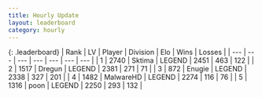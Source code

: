 ```yaml
---
title: Hourly Update
layout: leaderboard
category: hourly
---
```


{: .leaderboard}
| Rank | LV | Player | Division | Elo | Wins | Losses |
| --- | --- | --- | --- | --- | --- | --- |
| <span data-change="0">1</span> | 2740 | <span title="ID: 353063">Sktima</span> | LEGEND | <span data-change="0">2451</span> | <span data-change="0">463</span> | <span data-change="0">122</span> |
| <span data-change="0">2</span> | 1517 | <span title="ID: 337810">Dregun</span> | LEGEND | <span data-change="0">2381</span> | <span data-change="0">271</span> | <span data-change="0">71</span> |
| <span data-change="0">3</span> | 872 | <span title="ID: 623502">Enugie</span> | LEGEND | <span data-change="-10">2338</span> | <span data-change="3">327</span> | <span data-change="2">201</span> |
| <span data-change="0">4</span> | 1482 | <span title="ID: 261794">MalwareHD</span> | LEGEND | <span data-change="-3">2274</span> | <span data-change="1">116</span> | <span data-change="1">76</span> |
| <span data-change="0">5</span> | 1316 | <span title="ID: 540690">poon</span> | LEGEND | <span data-change="0">2250</span> | <span data-change="0">293</span> | <span data-change="0">132</span> |